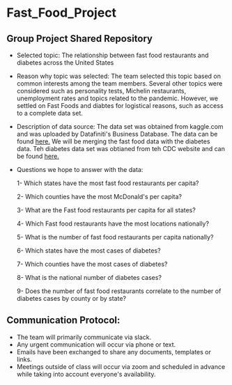 # Fast_Food_Project
## Group Project Shared Repository

- Selected topic: The relationship between fast food restaurants and diabetes across the United States

- Reason why topic was selected: The team selected this topic based on common interests among the team members. Several other topics were considered such as personality tests, Michelin restaurants, unemployment rates and topics related to the pandemic. However, we settled on Fast Foods and diabtes for logistical reasons, such as access to a complete data set. 

- Description of data source: The data set was obtained from kaggle.com and was uploaded by Datafiniti's Business Database. The data can be found [here.](https://www.kaggle.com/datafiniti/fast-food-restaurants) We will be merging the fast food data with the diabetes data. Teh diabetes data set was obtianed from teh CDC website and can be found [here.](https://gis.cdc.gov/grasp/diabetes/DiabetesAtlas.html#) 

- Questions we hope to answer with the data:
 
  1- Which states have the most fast food restaurants per capita?
  
  2- Which counties have the most McDonald's per capita?
  
  3- What are the Fast food restaurants per capita for all states?
  
  4- Which Fast food restaurants have the most locations nationally?
  
  5- What is the number of fast food restaurants per capita nationally?
  
  6- Which states have the most cases of diabetes?
  
  7- Which counties have the most cases of diabetes?
  
  8- What is the national number of diabetes cases?
  
  9- Does the number of fast food restaurants correlate to the number of diabetes cases by county or by state?


## Communication Protocol:
- The team will primarily communicate via slack.
- Any urgent communication will occur via phone or text.
- Emails have been exchanged to share any documents, templates or links.
- Meetings outside of class will occur via zoom and scheduled in advance while taking into account everyone's availability. 
